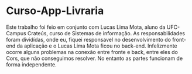 # Curso-App-Livraria

Este trabalho foi feio em conjunto com Lucas Lima Mota, aluno da UFC-Campus Crateús, curso de Sistemas de informação. As responsabilidades foram dividídas, onde eu, fiquei responsavel no desenvolvimento do front-end da aplicação e o Lucas Lima Mota ficou no back-end. Infelizmente ocorre alguns problemas na conexão entre fronte e back, entre eles do Cors, que  não conseguimos resolver. No entanto as partes funcionam de forma independente.
